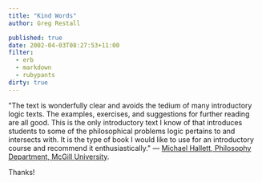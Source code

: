 ```yaml
---
title: "Kind Words"
author: Greg Restall

published: true
date: 2002-04-03T08:27:53+11:00
filter:
  - erb
  - markdown
  - rubypants
dirty: true
---
```

<p>"The text is wonderfully clear and avoids the tedium of many introductory logic texts. The examples, exercises, and suggestions for further reading are all good. This is the only introductory text I know of that introduces students to some of the philosophical problems logic pertains to and intersects with. It is the type of book I would like to use for an introductory course and recommend it enthusiastically."  &mdash;  <a href="http://mqup.mcgill.ca/book.php?bookid=860">Michael Hallett, Philosophy Department, McGill University</a>.</p><p>Thanks!</p>